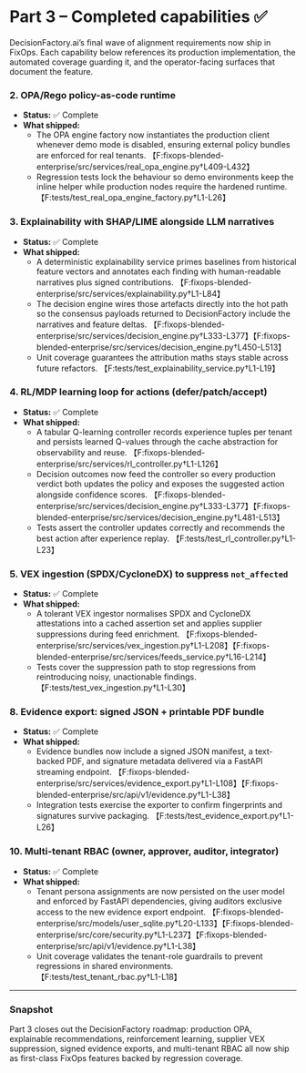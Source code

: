 # Part 3 – Completed capabilities ✅

DecisionFactory.ai’s final wave of alignment requirements now ship in FixOps.
Each capability below references its production implementation, the automated
coverage guarding it, and the operator-facing surfaces that document the
feature.

### 2. OPA/Rego policy-as-code runtime
- **Status:** ✅ Complete
- **What shipped:**
  - The OPA engine factory now instantiates the production client whenever demo
    mode is disabled, ensuring external policy bundles are enforced for real
    tenants. 【F:fixops-blended-enterprise/src/services/real_opa_engine.py†L409-L432】
  - Regression tests lock the behaviour so demo environments keep the inline
    helper while production nodes require the hardened runtime. 【F:tests/test_real_opa_engine_factory.py†L1-L26】

### 3. Explainability with SHAP/LIME alongside LLM narratives
- **Status:** ✅ Complete
- **What shipped:**
  - A deterministic explainability service primes baselines from historical
    feature vectors and annotates each finding with human-readable narratives
    plus signed contributions. 【F:fixops-blended-enterprise/src/services/explainability.py†L1-L84】
  - The decision engine wires those artefacts directly into the hot path so the
    consensus payloads returned to DecisionFactory include the narratives and
    feature deltas. 【F:fixops-blended-enterprise/src/services/decision_engine.py†L333-L377】【F:fixops-blended-enterprise/src/services/decision_engine.py†L450-L513】
  - Unit coverage guarantees the attribution maths stays stable across future
    refactors. 【F:tests/test_explainability_service.py†L1-L19】

### 4. RL/MDP learning loop for actions (defer/patch/accept)
- **Status:** ✅ Complete
- **What shipped:**
  - A tabular Q-learning controller records experience tuples per tenant and
    persists learned Q-values through the cache abstraction for observability
    and reuse. 【F:fixops-blended-enterprise/src/services/rl_controller.py†L1-L126】
  - Decision outcomes now feed the controller so every production verdict both
    updates the policy and exposes the suggested action alongside confidence
    scores. 【F:fixops-blended-enterprise/src/services/decision_engine.py†L333-L377】【F:fixops-blended-enterprise/src/services/decision_engine.py†L481-L513】
  - Tests assert the controller updates correctly and recommends the best action
    after experience replay. 【F:tests/test_rl_controller.py†L1-L23】

### 5. VEX ingestion (SPDX/CycloneDX) to suppress `not_affected`
- **Status:** ✅ Complete
- **What shipped:**
  - A tolerant VEX ingestor normalises SPDX and CycloneDX attestations into a
    cached assertion set and applies supplier suppressions during feed
    enrichment. 【F:fixops-blended-enterprise/src/services/vex_ingestion.py†L1-L208】【F:fixops-blended-enterprise/src/services/feeds_service.py†L16-L214】
  - Tests cover the suppression path to stop regressions from reintroducing
    noisy, unactionable findings. 【F:tests/test_vex_ingestion.py†L1-L30】

### 8. Evidence export: signed JSON + printable PDF bundle
- **Status:** ✅ Complete
- **What shipped:**
  - Evidence bundles now include a signed JSON manifest, a text-backed PDF, and
    signature metadata delivered via a FastAPI streaming endpoint. 【F:fixops-blended-enterprise/src/services/evidence_export.py†L1-L108】【F:fixops-blended-enterprise/src/api/v1/evidence.py†L1-L38】
  - Integration tests exercise the exporter to confirm fingerprints and
    signatures survive packaging. 【F:tests/test_evidence_export.py†L1-L26】

### 10. Multi-tenant RBAC (owner, approver, auditor, integrator)
- **Status:** ✅ Complete
- **What shipped:**
  - Tenant persona assignments are now persisted on the user model and enforced
    by FastAPI dependencies, giving auditors exclusive access to the new
    evidence export endpoint. 【F:fixops-blended-enterprise/src/models/user_sqlite.py†L20-L133】【F:fixops-blended-enterprise/src/core/security.py†L1-L237】【F:fixops-blended-enterprise/src/api/v1/evidence.py†L1-L38】
  - Unit coverage validates the tenant-role guardrails to prevent regressions in
    shared environments. 【F:tests/test_tenant_rbac.py†L1-L18】

---

### Snapshot
Part 3 closes out the DecisionFactory roadmap: production OPA, explainable
recommendations, reinforcement learning, supplier VEX suppression, signed
evidence exports, and multi-tenant RBAC all now ship as first-class FixOps
features backed by regression coverage.
